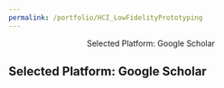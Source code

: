 ```yaml
---
permalink: /portfolio/HCI_LowFidelityPrototyping
---
```


<div align="center">
  Selected Platform: Google Scholar
</div>

##  Selected Platform: Google Scholar
